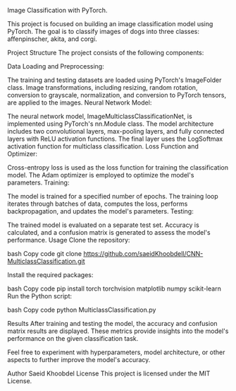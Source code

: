 
Image Classification with PyTorch.

This project is focused on building an image classification model using PyTorch. The goal is to classify images of dogs into three classes: affenpinscher, akita, and corgi.

Project Structure
The project consists of the following components:

Data Loading and Preprocessing:

The training and testing datasets are loaded using PyTorch's ImageFolder class.
Image transformations, including resizing, random rotation, conversion to grayscale, normalization, and conversion to PyTorch tensors, are applied to the images.
Neural Network Model:

The neural network model, ImageMulticlassClassificationNet, is implemented using PyTorch's nn.Module class.
The model architecture includes two convolutional layers, max-pooling layers, and fully connected layers with ReLU activation functions.
The final layer uses the LogSoftmax activation function for multiclass classification.
Loss Function and Optimizer:

Cross-entropy loss is used as the loss function for training the classification model.
The Adam optimizer is employed to optimize the model's parameters.
Training:

The model is trained for a specified number of epochs.
The training loop iterates through batches of data, computes the loss, performs backpropagation, and updates the model's parameters.
Testing:

The trained model is evaluated on a separate test set.
Accuracy is calculated, and a confusion matrix is generated to assess the model's performance.
Usage
Clone the repository:

bash
Copy code
git clone https://github.com/saeidKhoobdell/CNN-MulticlassClassification.git

Install the required packages:

bash
Copy code
pip install torch torchvision matplotlib numpy scikit-learn
Run the Python script:

bash
Copy code
python MulticlassClassification.py


Results
After training and testing the model, the accuracy and confusion matrix results are displayed. These metrics provide insights into the model's performance on the given classification task.

Feel free to experiment with hyperparameters, model architecture, or other aspects to further improve the model's accuracy.

Author
Saeid Khoobdel
License
This project is licensed under the MIT License.
